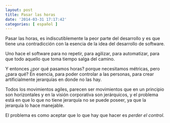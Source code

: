 ```yaml
---
layout: post
title: Pasar las horas
date: '2014-03-31 17:17:42'
categories: [ español ]
---
```


Pasar las horas, es indiscutiblemente la peor parte del desarrollo y es que tiene una contradicción con la esencia de la idea del desarrollo de software.

Uno hace el software para no repetir, para agilizar, para automatizar, para que todo aquello que toma tiempo salga del camino.

Y entonces ¿por qué pasamos horas? porque necesitamos métricas, pero ¿para qué? En esencia, para poder controlar a las personas, para crear artificialmente jerarquías en donde no las hay.

Todos los movimientos agiles, parecen ser movimientos que en un principio son horizontales y en la visión corporativa son jerárquicos, y el problema está en que lo que no tiene jerarquía no se puede poseer, ya que la jerarquía lo hace manejable.

El problema es como aceptar que lo que hay que hacer es *perder el control*.
